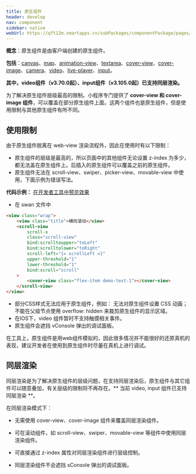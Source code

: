 ```yaml
---
title: 原生组件
header: develop
nav: component
sidebar: native
webUrl: https://qft12m.smartapps.cn/subPackages/componentPackage/pages/view/view
---
```

**概念**：原生组件是由客户端创建的原生组件。

**包括**：<a href="/develop/component/canvas/">canvas</a>、<a href="/develop/component/map/">map</a>、<a href="/develop/component/base_animation-view-Lottie/">animation-view</a>、<a href="/develop/component/formlist_textarea/">textarea</a>、<a href="/develop/component/view_cover-view/">cover-view</a>、<a href="/develop/component/view_cover-image/">cover-image</a>、<a href="/develop/component/media_camera/">camera</a>、<a href="/develop/component/media_video/">video</a>、<a href="/develop/component/media_live-player/">live-player</a>、<a href="/develop/component/formlist_input/">input</a>。

**其中，video组件（v3.70.0起）、input组件（v3.105.0起）已支持同层渲染。**

为了解决原生组件层级最高的限制。小程序专门提供了 **cover-view 和 cover-image 组件**，可以覆盖在部分原生组件上面。这两个组件也是原生组件，但是使用限制与其他原生组件有所不同。

## 使用限制
由于原生组件脱离在 web-view 渲染流程外，因此在使用时有以下限制：

* 原生组件的层级是最高的，所以页面中的其他组件无论设置 z-index 为多少，都无法盖在原生组件上。后插入的原生组件可以覆盖之前的原生组件。
* 原生组件无法在 scroll-view、swiper、picker-view、movable-view 中使用，下面示例为错误写法。

**代码示例：**
<a href="swanide://fragment/5922e661e44f0a3f1ee0a36e91cc8e051576054229427" title="在开发者工具中预览效果" target="_self">在开发者工具中预览效果</a>

* 在 swan 文件中

```html
<view class="wrap">
    <view class="title">横向滚动</view>
    <scroll-view
        scroll-x
        class="scroll-view"
        bind:scrolltoupper="toLeft"
        bind:scrolltolower="toRight"
        scroll-left="{= scrollLeft =}"
        upper-threshold="1"
        lower-threshold="1"
        bind:scroll="scroll"
    >
        <cover-view class="flex-item demo-text-1"></cover-view>
    </scroll-view>
</view>
```
* 部分CSS样式无法应用于原生组件，例如：
        无法对原生组件设置 CSS 动画；
        不能在父级节点使用 overflow: hidden 来裁剪原生组件的显示区域。
* 在IOS下，video 组件暂时不支持触摸相关事件。
* 原生组件会遮挡 vConsole 弹出的调试面板。

在工具上，原生组件是用web组件模拟的，因此很多情况并不能很好的还原真机的表现，建议开发者在使用到原生组件时尽量在真机上进行调试。

## 同层渲染

同层渲染是为了解决原生组件的层级问题，在支持同层渲染后，原生组件与其它组件可以随意叠加，有关层级的限制将不再存在。** 当前 video, input 组件已支持同层渲染 **。

在同层渲染模式下：

* 无需使用 cover-view、cover-image 组件来覆盖同层渲染组件。

* 可在滚动组件，如 scroll-view、swiper、movable-view 等组件中使用同层渲染组件。

* 可直接通过 z-index 属性对同层渲染组件进行层级控制。

* 同层渲染组件不会遮挡 sConsole 弹出的调试面板。
